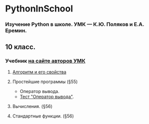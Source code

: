 # PythonInSchool
### Изучение Python в школе. УМК — К.Ю. Поляков и Е.А. Еремин.
## 10 класс.
### Учебник <a href='http://kpolyakov.spb.ru/loadstat.php?f=/download/ch10-8_python.pdf'>на сайте авторов УМК</a>
1. [Алгоритм и его свойства](01.Алгоритм_и_его_свойства.md "§54")
2. Простейшие программы  (§55)
    - Оператор вывода.
    - <a href='http://olimp.avk-wellcom.ru/moodle/mod/quiz/view.php?id=349'>Тест "Оператор вывода"</a>.
3. Вычисления. (§56)

4. Стандартные функции. (§56)

